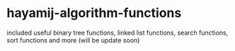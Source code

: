 # hayamij-algorithm-functions
 included useful binary tree functions, linked list functions, search functions, sort functions and more (will be update soon)
